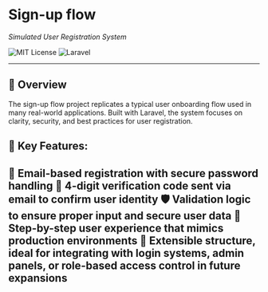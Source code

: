 # Sign-up flow 

_Simulated User Registration System_

![MIT License](https://img.shields.io/badge/license-MIT-green)
![Laravel](https://img.shields.io/badge/backend-Laravel-red)

--- 

## 🧭 Overview

The sign-up flow project replicates a typical user onboarding flow used in many real-world applications. 
Built with Laravel, the system focuses on clarity, security, and best practices for user registration.

## 🧩 Key Features:
**📧 Email-based registration with secure password handling**
🔐 4-digit verification code sent via email to confirm user identity
🛡️ Validation logic to ensure proper input and secure user data
🚦 Step-by-step user experience that mimics production environments
🧰 Extensible structure, ideal for integrating with login systems, admin panels, or role-based access control in future expansions
---
